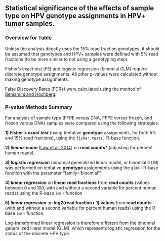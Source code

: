 Statistical significance of the effects of sample type on HPV genotype assignments in HPV+ tumor samples.
-----------------

### Overview for Table

Unless the analysis directly uses the 15% read fraction genotypes, it should be assumed that genotypes and HPV+ samples were defined with 5% read fractions (to be more similar to not using a genotyping step).

Fisher’s exact test (FE) and logistic regression (binomial GLM) require discrete genotype assignments. All other p-values were calculated without making genotype assignments.

False Discovery Rates (FDRs) were calculated using the method of [Benjamini and Hochberg](https://www.jstor.org/stable/2346101).

### P-value Methods Summary

For analysis of sample type (FFPE versus DNA, FFPE versus frozen, and frozen versus DNA) samples were compared using the following strategies:

**1)** ***Fisher’s exact test*** (using tentative **genotype** assignments, for both 5% and 15% read fractions), using the `fisher.test()` R-base function.

**2)** ***limma-voom*** ([Law et al. 2014](https://genomebiology.biomedcentral.com/articles/10.1186/gb-2014-15-2-r29)) on **read counts*** (adjusting for percent human reads), 

**3)** ***logistic regression*** (binomial generalized linear model, or binomial GLM) was performed on tentative **genotype** assignments using the `glm()` R-base function with the parameter “family=’binomial’”

**4)** ***linear regression*** on **linear read fractions** from **read counts** (values between 0 and 100, with and without a second variable for percent human reads) using the R-base `lm()` function

**5)** ***linear regression*** on **log2(read fraction+ 1) values** from **read counts** (with and without a second variable for percent human reads) using the R-base `lm()` function.

Log-transformed linear regression is therefore different from the binomial generalized linear model (GLM), which represents logistic regression for the status of the discrete HPV type.
